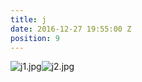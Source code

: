 ```yaml
---
title: j
date: 2016-12-27 19:55:00 Z
position: 9
---
```


![j1.jpg](/uploads/j1.jpg)![j2.jpg](/uploads/j2.jpg)